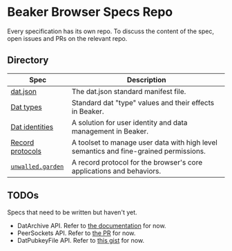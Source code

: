 # Beaker Browser Specs Repo

Every specification has its own repo.
To discuss the content of the spec, open issues and PRs on the relevant repo.

## Directory

|Spec|Description|
|-|-|
|[dat.json](https://github.com/datprotocol/dat.json)|The dat.json standard manifest file.|
|[Dat types](https://github.com/beakerbrowser/dat-types-spec)|Standard dat "type" values and their effects in Beaker.|
|[Dat identities](https://github.com/beakerbrowser/dat-identities-spec)|A solution for user identity and data management in Beaker.|
|[Record protocols](https://github.com/beakerbrowser/record-protocols-spec)|A toolset to manage user data with high level semantics and fine-grained permissions.|
|[`unwalled.garden`](https://github.com/beakerbrowser/unwalled.garden)|A record protocol for the browser's core applications and behaviors.|

## TODOs

Specs that need to be written but haven't yet.

 - DatArchive API. Refer to [the documentation](https://beakerbrowser.com/docs/apis/dat) for now.
 - PeerSockets API. Refer to [the PR](https://github.com/beakerbrowser/beaker-core/pull/6) for now.
 - DatPubkeyFile API. Refer to [this gist](https://gist.github.com/pfrazee/e4a9d1bdd095564991b5b75a5fe49bd7) for now.
